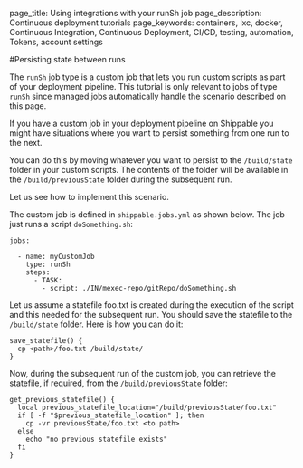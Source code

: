 page_title: Using integrations with your runSh job
page_description: Continuous deployment tutorials
page_keywords: containers, lxc, docker, Continuous Integration, Continuous Deployment, CI/CD, testing, automation, Tokens, account settings

#Persisting state between runs

The `runSh` job type is a custom job that lets you run custom scripts as part of your deployment pipeline. This tutorial is only relevant to jobs of type `runSh` since managed jobs automatically handle the scenario described on this page.

If you have a custom job in your deployment pipeline on Shippable you might have situations where you want to persist something from one run to the next.

You can do this by moving whatever you want to persist to the `/build/state` folder in your custom scripts. The contents of the folder will be available in the `/build/previousState` folder during the subsequent run. 

Let us see how to implement this scenario.

The custom job is defined in `shippable.jobs.yml` as shown below. The job just runs a script `doSomething.sh`:


```
jobs:

  - name: myCustomJob
    type: runSh
    steps:
      - TASK:
        - script: ./IN/mexec-repo/gitRepo/doSomething.sh
```

Let us assume a statefile foo.txt is created during the execution of the script and this needed for the subsequent run. You should save the statefile to the `/build/state` folder. Here is how you can do it:

```
save_statefile() {
  cp <path>/foo.txt /build/state/
}
```

Now, during the subsequent run of the custom job, you can retrieve the statefile, if required, from the `/build/previousState` folder:

```
get_previous_statefile() {
  local previous_statefile_location="/build/previousState/foo.txt"
  if [ -f "$previous_statefile_location" ]; then
    cp -vr previousState/foo.txt <to path>
  else
    echo "no previous statefile exists"
  fi
}
```

